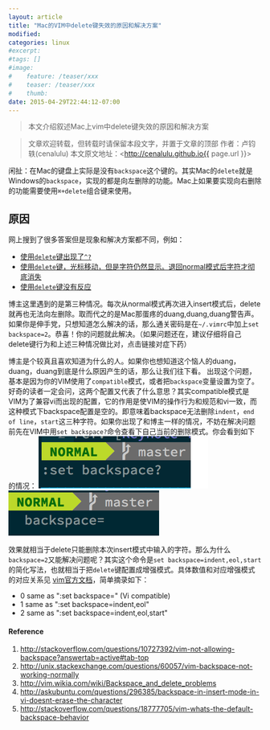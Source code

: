 ```yaml
---
layout: article
title: "Mac的VIM中delete键失效的原因和解决方案"
modified:
categories: linux
#excerpt:
#tags: []
#image:
#    feature: /teaser/xxx
#    teaser: /teaser/xxx
#    thumb:
date: 2015-04-29T22:44:12-07:00
---
```


> 本文介绍叙述Mac上vim中delete键失效的原因和解决方案

> 文章欢迎转载，但转载时请保留本段文字，并置于文章的顶部
> 作者：卢钧轶(cenalulu)
> 本文原文地址：<http://cenalulu.github.io{{ page.url }}>



闲扯：在Mac的键盘上实际是没有`backspace`这个键的。其实Mac的`delete`就是Windows的`backspace`，实现的都是向左删除的功能。Mac上如果要实现向右删除的功能需要使用`⌘+delete`组合键来使用。

## 原因

网上搜到了很多答案但是现象和解决方案都不同，例如：

- [使用`delete`键出现了`^?`](http://stackoverflow.com/questions/8844427/odd-behavior-of-backspace-in-vim-ssh-to-linux-from-mac)
- [使用`delete`键，光标移动，但是字符仍然显示。退回normal模式后字符才彻底消失](http://askubuntu.com/questions/296385/backspace-in-insert-mode-in-vi-doesnt-erase-the-character)
- [使用`delete`键没有反应](http://stackoverflow.com/questions/10727392/vim-not-allowing-backspace)

博主这里遇到的是第三种情况。每次从normal模式再次进入insert模式后，delete就再也无法向左删除。取而代之的是Mac那蛋疼的duang,duang,duang警告声。如果你是伸手党，只想知道怎么解决的话，那么通关密码是在`~/.vimrc`中加上`set backspace=2`。恭喜！你的问题就此解决。（如果问题还在，建议仔细将自己delete键行为和上述三种情况做比对，点击链接对症下药）

博主是个较真且喜欢知道为什么的人。如果你也想知道这个恼人的duang，duang，duang到底是什么原因产生的话，那么让我们往下看。
出现这个问题，基本是因为你的VIM使用了`compatible`模式，或者把`backspace`变量设置为空了。好奇的读者一定会问，这两个配置又代表了什么意思？其实compatible模式是VIM为了兼容vi而出现的配置，它的作用是使VIM的操作行为和规范和vi一致，而这种模式下backspace配置是空的。即意味着backspace无法删除`indent`，`end of line`，`start`这三种字符。如果你出现了和博主一样的情况，不妨在解决问题前先在VIM中用`set backspace?`命令查看下自己当前的删除模式。你会看到如下的情况：
![cmd](/images/linux/vim_on_mac/cmd.png)
![result](/images/linux/vim_on_mac/result.png)

效果就相当于delete只能删除本次insert模式中输入的字符。那么为什么`backspace=2`又能解决问题呢？其实这个命令是`set backspace=indent,eol,start`的简化写法，也就相当于把`delete`键配置成增强模式。具体数值和对应增强模式的对应关系见 [vim官方文档](http://vimdoc.sourceforge.net/htmldoc/options.html#'backspace')，简单摘录如下：

- 0 same as ":set backspace=" (Vi compatible)
- 1 same as ":set backspace=indent,eol"
- 2 same as ":set backspace=indent,eol,start"


#### Reference

1. <http://stackoverflow.com/questions/10727392/vim-not-allowing-backspace?answertab=active#tab-top>
2. <http://unix.stackexchange.com/questions/60057/vim-backspace-not-working-normally>
3. <http://vim.wikia.com/wiki/Backspace_and_delete_problems>
4. <http://askubuntu.com/questions/296385/backspace-in-insert-mode-in-vi-doesnt-erase-the-character>
5. <http://stackoverflow.com/questions/18777705/vim-whats-the-default-backspace-behavior>




